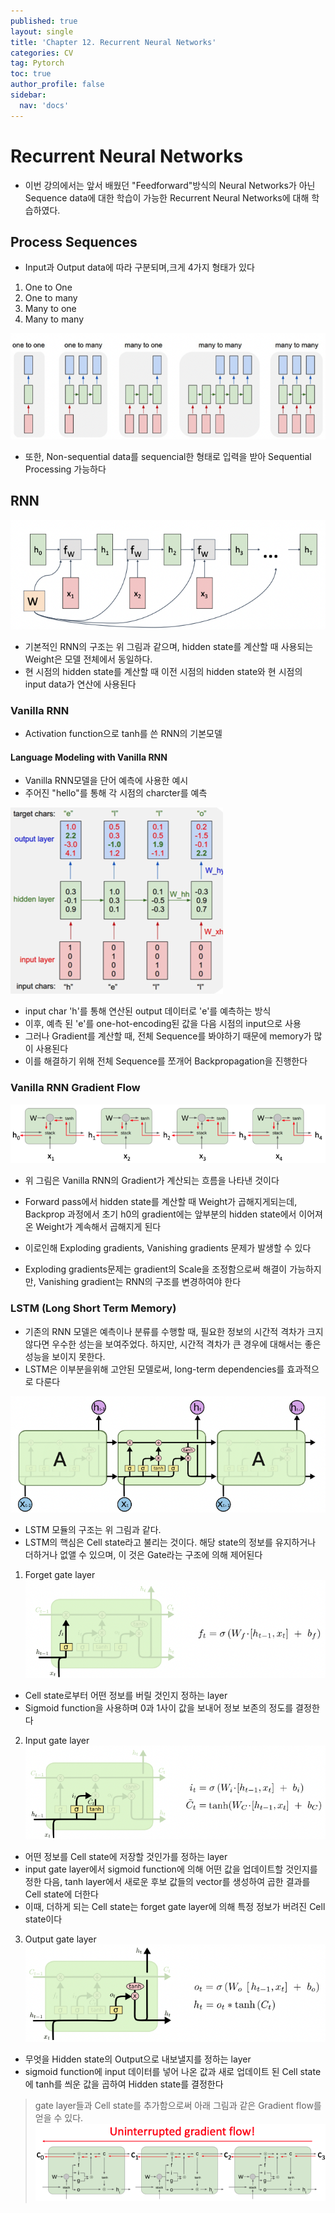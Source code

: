 ```yaml
---
published: true
layout: single
title: 'Chapter 12. Recurrent Neural Networks'
categories: CV
tag: Pytorch
toc: true
author_profile: false
sidebar:
  nav: 'docs'
---
```


# Recurrent Neural Networks

- 이번 강의에서는 앞서 배웠던 "Feedforward"방식의 Neural Networks가 아닌 Sequence data에 대한 학습이 가능한 Recurrent Neural Networks에 대해 학습하였다.

## Process Sequences

- Input과 Output data에 따라 구분되며,크게 4가지 형태가 있다
1. One to One
2. One to many
3. Many to one
4. Many to many

![1](/assets/image_ch12/1.png)

- 또한, Non-sequential data를 sequencial한 형태로 입력을 받아 Sequential Processing 가능하다

## RNN

![2](/assets/image_ch12/2.png)
- 기본적인 RNN의 구조는 위 그림과 같으며, hidden state를 계산할 때 사용되는 Weight은 모델 전체에서 동일하다.
- 현 시점의 hidden state를 계산할 때 이전 시점의 hidden state와 현 시점의 input data가 연산에 사용된다

### Vanilla RNN

- Activation function으로 tanh를 쓴 RNN의 기본모델

#### Language Modeling with Vanilla RNN

- Vanilla RNN모델을 단어 예측에 사용한 예시 
- 주어진 "hello"를 통해 각 시점의 charcter를 예측

![3](/assets/image_ch12/3.png)

- input char 'h'를 통해 연산된 output 데이터로 'e'를 예측하는 방식
- 이후, 예측 된 'e'를 one-hot-encoding된 값을 다음 시점의 input으로 사용
- 그러나 Gradient를 계산할 때, 전체 Sequence를 봐야하기 때문에 memory가 많이 사용된다
- 이를 해결하기 위해 전체 Sequence를 쪼개어 Backpropagation을 진행한다

### Vanilla RNN Gradient Flow

![4](/assets/image_ch12/4.png)

- 위 그림은 Vanilla RNN의 Gradient가 계산되는 흐름을 나타낸 것이다
- Forward pass에서 hidden state를 계산할 때 Weight가 곱해지게되는데, Backprop 과정에서 초기 h0의 gradient에는 앞부분의 hidden state에서 이어져온 Weight가 계속해서 곱해지게 된다
- 이로인해 Exploding gradients, Vanishing gradients 문제가 발생할 수 있다

- Exploding gradients문제는 gradient의 Scale을 조정함으로써 해결이 가능하지만, Vanishing gradient는 RNN의 구조를 변경하여야 한다

### LSTM (Long Short Term Memory)

- 기존의 RNN 모델은 예측이나 분류를 수행할 때, 필요한 정보의 시간적 격차가 크지 않다면 우수한 성는을 보여주었다. 하지만, 시간적 격차가 큰 경우에 대해서는 좋은 성능을 보이지 못한다.
- LSTM은 이부분을위해 고안된 모델로써, long-term dependencies를 효과적으로 다룬다

![5](/assets/image_ch12/5.png)

- LSTM 모듈의 구조는 위 그림과 같다.
- LSTM의 핵심은 Cell state라고 불리는 것이다. 해당 state의 정보를 유지하거나 더하거나 없앨 수 있으며, 이 것은 Gate라는 구조에 의해 제어된다

1. Forget gate layer
![6](/assets/image_ch12/6.png)

- Cell state로부터 어떤 정보를 버릴 것인지 정하는 layer
- Sigmoid function을 사용하며 0과 1사이 값을 보내어 정보 보존의 정도를 결정한다

2. Input gate layer
![7](/assets/image_ch12/7.png)

- 어떤 정보를 Cell state에 저장할 것인가를 정하는 layer
- input gate layer에서 sigmoid function에 의해 어떤 값을 업데이트할 것인지를 정한 다음, tanh layer에서 새로운 후보 값들의 vector를 생성하여 곱한 결과를 Cell state에 더한다
- 이때, 더하게 되는 Cell state는 forget gate layer에 의해 특정 정보가 버려진 Cell state이다

3. Output gate layer
![8](/assets/image_ch12/8.png)

- 무엇을 Hidden state의 Output으로 내보낼지를 정하는 layer
- sigmoid function에 input 데이터를 넣어 나온 값과 새로 업데이트 된 Cell state에 tanh를 씌운 값을 곱하여 Hidden state를 결정한다

> gate layer들과 Cell state를 추가함으로써 아래 그림과 같은 Gradient flow를 얻을 수 있다.
![9](/assets/image_ch12/9.png)
